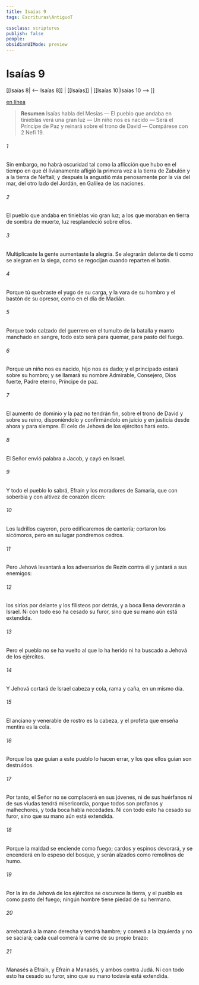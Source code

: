 ```yaml
---
title: Isaías 9
tags: Escrituras\AntiguoT

cssclass: scriptures
publish: false
people:
obsidianUIMode: preview
---
```


# Isaías 9
[[Isaías 8| <-- Isaías 8]] | [[Isaías]] | [[Isaías 10|Isaías 10 --> ]]

[en línea](https://churchofjesuschrist.org/study/scriptures/ot/isa/9?lang=spa)

> __Resumen__
Isaías habla del Mesías — El pueblo que andaba en tinieblas verá una gran luz — Un niño nos es nacido — Será el Príncipe de Paz y reinará sobre el trono de David — Compárese con 2 Nefi 19.

###### 1 
Sin embargo, no habrá oscuridad tal como la aflicción que hubo en el tiempo en que él livianamente afligió la primera vez a la tierra de Zabulón y a la tierra de Neftalí; y después la angustió más penosamente por la vía del mar, del otro lado del Jordán, en Galilea de las naciones.

###### 2 
El pueblo que andaba en tinieblas vio gran luz; a los que moraban en tierra de sombra de muerte, luz resplandeció sobre ellos.

###### 3 
Multiplicaste la gente  aumentaste la alegría. Se alegrarán delante de ti como se alegran en la siega, como se regocijan cuando reparten el botín.

###### 4 
Porque tú quebraste el yugo de su carga, y la vara de su hombro y el bastón de su opresor, como en el día de Madián.

###### 5 
Porque todo calzado del guerrero en el tumulto de la batalla y manto manchado en sangre, todo esto será para quemar, para pasto del fuego.

###### 6 
Porque un niño nos es nacido, hijo nos es dado; y el principado estará sobre su hombro; y se llamará su nombre Admirable, Consejero, Dios fuerte, Padre eterno, Príncipe de paz.

###### 7 
El aumento de  dominio y la paz no tendrán fin, sobre el trono de David y sobre su reino, disponiéndolo y confirmándolo en juicio y en justicia desde ahora y para siempre. El celo de Jehová de los ejércitos hará esto.

###### 8 
El Señor envió palabra a Jacob, y cayó en Israel.

###### 9 
Y todo el pueblo lo sabrá, Efraín y los moradores de Samaria, que con soberbia y con altivez de corazón dicen:

###### 10 
Los ladrillos cayeron, pero edificaremos de cantería; cortaron los sicómoros, pero en su lugar pondremos cedros.

###### 11 
Pero Jehová levantará a los adversarios de Rezín contra él y juntará a sus enemigos:

###### 12 
los sirios por delante y los filisteos por detrás, y a boca llena devorarán a Israel. Ni con todo eso ha cesado su furor, sino que su mano aún está extendida.

###### 13 
Pero el pueblo no se ha vuelto al que lo ha herido ni ha buscado a Jehová de los ejércitos.

###### 14 
Y Jehová cortará de Israel cabeza y cola, rama y caña, en un mismo día.

###### 15 
El anciano y venerable de rostro es la cabeza, y el profeta que enseña mentira es la cola.

###### 16 
Porque los que guían a este pueblo lo hacen errar, y los que ellos guían son destruidos.

###### 17 
Por tanto, el Señor no se complacerá en sus jóvenes, ni de sus huérfanos ni de sus viudas tendrá misericordia, porque todos son profanos y malhechores, y toda boca habla necedades. Ni con todo esto ha cesado su furor, sino que su mano aún está extendida.

###### 18 
Porque la maldad se enciende como fuego; cardos y espinos devorará, y se encenderá en lo espeso del bosque, y serán alzados como remolinos de humo.

###### 19 
Por la ira de Jehová de los ejércitos se oscurece la tierra, y el pueblo es como pasto del fuego; ningún hombre tiene piedad de su hermano.

###### 20 
 arrebatará a la mano derecha y tendrá hambre; y comerá a la izquierda y no se saciará; cada cual comerá la carne de su propio brazo:

###### 21 
Manasés a Efraín, y Efraín a Manasés, y ambos contra Judá. Ni con todo esto ha cesado su furor, sino que su mano todavía está extendida.

